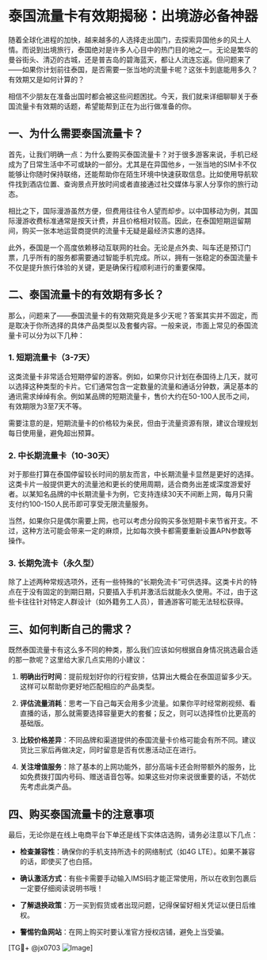 # 泰国流量卡有效期揭秘：出境游必备神器

随着全球化进程的加快，越来越多的人选择走出国门，去探索异国他乡的风土人情。而说到出境旅行，泰国绝对是许多人心目中的热门目的地之一。无论是繁华的曼谷街头、清迈的古城，还是普吉岛的碧海蓝天，都让人流连忘返。但问题来了——如果你计划前往泰国，是否需要一张当地的流量卡呢？这张卡到底能用多久？有效期又是如何计算的？

相信不少朋友在准备出国时都会被这些问题困扰。今天，我们就来详细聊聊关于泰国流量卡有效期的话题，希望能帮到正在为出行做准备的你。

## 一、为什么需要泰国流量卡？

首先，让我们明确一点：为什么要购买泰国流量卡？对于很多游客来说，手机已经成为了日常生活中不可或缺的一部分。尤其是在异国他乡，一张当地的SIM卡不仅能够让你随时保持联络，还能帮助你在陌生环境中快速获取信息。比如使用导航软件找到酒店位置、查询景点开放时间或者直接通过社交媒体与家人分享你的旅行动态。

相比之下，国际漫游虽然方便，但费用往往令人望而却步。以中国移动为例，其国际漫游收费标准通常是按天计费，并且价格相对较高。因此，在泰国短期逗留期间，购买一张本地运营商提供的流量卡无疑是最经济实惠的选择。

此外，泰国是一个高度依赖移动互联网的社会。无论是点外卖、叫车还是预订门票，几乎所有的服务都需要通过智能手机完成。所以，拥有一张稳定的泰国流量卡不仅是提升旅行体验的关键，更是确保行程顺利进行的重要保障。

## 二、泰国流量卡的有效期有多长？

那么，问题来了——泰国流量卡的有效期究竟是多少天呢？答案其实并不固定，而是取决于你所选择的具体产品类型以及套餐内容。一般来说，市面上常见的泰国流量卡可以分为以下几种：

### 1. 短期流量卡（3-7天）

这类流量卡非常适合短期停留的游客。例如，如果你只计划在泰国待上几天，就可以选择这种类型的卡片。它们通常包含一定数量的流量和通话分钟数，满足基本的通讯需求绰绰有余。例如某品牌的短期流量卡，售价大约在50-100人民币之间，有效期限为3至7天不等。

需要注意的是，短期流量卡的价格较为亲民，但由于流量资源有限，建议合理规划每日使用量，避免超出预算。

### 2. 中长期流量卡（10-30天）

对于那些打算在泰国停留较长时间的朋友而言，中长期流量卡显然是更好的选择。这类卡片一般提供更大的流量池和更长的使用周期，适合商务出差或深度游爱好者。以某知名品牌的中长期流量卡为例，它支持连续30天不间断上网，每月只需支付约100-150人民币即可享受无限流量服务。

当然，如果你只是偶尔需要上网，也可以考虑分段购买多张短期卡来节省开支。不过，这种方法可能会带来一定的麻烦，比如每次换卡都需要重新设置APN参数等操作。

### 3. 长期免流卡（永久型）

除了上述两种常规选项外，还有一些特殊的“长期免流卡”可供选择。这类卡片的特点在于没有固定的到期日期，只要插入手机并激活后就能永久使用。不过，由于这些卡往往针对特定人群设计（如外籍务工人员），普通游客可能无法轻松获得。

## 三、如何判断自己的需求？

既然泰国流量卡有这么多不同的种类，那么我们应该如何根据自身情况挑选最合适的那一款呢？这里给大家几点实用的小建议：

1. **明确出行时间**：提前规划好你的行程安排，估算出大概会在泰国逗留多少天。这样可以帮助你更好地匹配相应的产品类型。

2. **评估流量消耗**：思考一下自己每天会用多少流量。如果你平时经常刷视频、看直播的话，那么就需要选择容量更大的套餐；反之，则可以选择性价比更高的基础版。

3. **比较价格差异**：不同品牌和渠道提供的泰国流量卡价格可能会有所不同。建议货比三家后再做决定，同时留意是否有优惠活动正在进行。

4. **关注增值服务**：除了基本的上网功能外，部分高端卡还会附带额外的服务，比如免费拨打国内号码、赠送语音包等。如果这些对你来说很重要的话，不妨优先考虑此类产品。

## 四、购买泰国流量卡的注意事项

最后，无论你是在线上电商平台下单还是线下实体店选购，请务必注意以下几点：

- **检查兼容性**：确保你的手机支持所选卡的网络制式（如4G LTE）。如果不兼容的话，即使买了也白搭。
  
- **确认激活方式**：有些卡需要手动输入IMSI码才能正常使用，所以在收到包裹后一定要仔细阅读说明书哦！

- **了解退换政策**：万一买到假货或者出现问题，记得保留好相关凭证以便日后维权。

- **警惕钓鱼网站**：在网上购买时要认准官方授权店铺，避免上当受骗。

[TG💪+ @jx0703 ![Image](https://github.com/user-attachments/assets/dbca1d08-cadb-493c-b0ec-ad6f7a83f270)]
